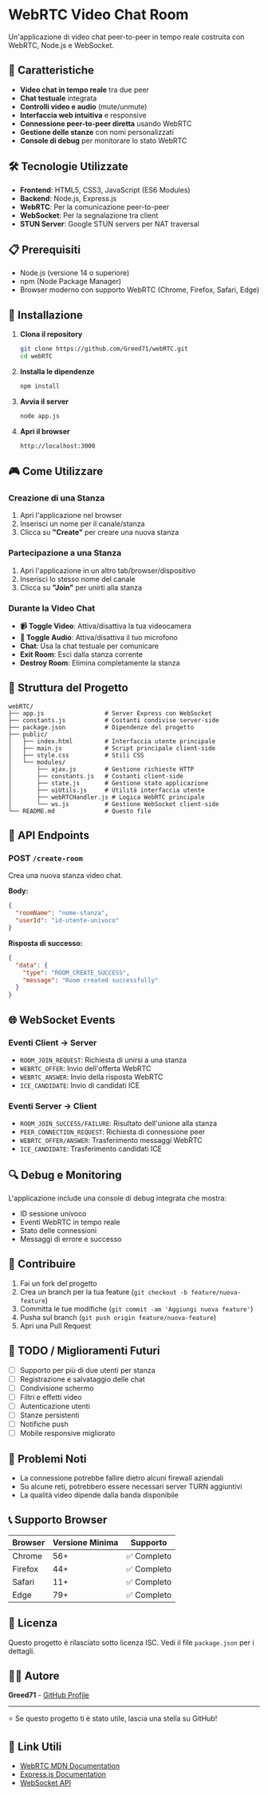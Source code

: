 # WebRTC Video Chat Room

Un'applicazione di video chat peer-to-peer in tempo reale costruita con WebRTC, Node.js e WebSocket.

## 🚀 Caratteristiche

- **Video chat in tempo reale** tra due peer
- **Chat testuale** integrata
- **Controlli video e audio** (mute/unmute)
- **Interfaccia web intuitiva** e responsive
- **Connessione peer-to-peer diretta** usando WebRTC
- **Gestione delle stanze** con nomi personalizzati
- **Console di debug** per monitorare lo stato WebRTC

## 🛠️ Tecnologie Utilizzate

- **Frontend**: HTML5, CSS3, JavaScript (ES6 Modules)
- **Backend**: Node.js, Express.js
- **WebRTC**: Per la comunicazione peer-to-peer
- **WebSocket**: Per la segnalazione tra client
- **STUN Server**: Google STUN servers per NAT traversal

## 📋 Prerequisiti

- Node.js (versione 14 o superiore)
- npm (Node Package Manager)
- Browser moderno con supporto WebRTC (Chrome, Firefox, Safari, Edge)

## 🔧 Installazione

1. **Clona il repository**
   ```bash
   git clone https://github.com/Greed71/webRTC.git
   cd webRTC
   ```

2. **Installa le dipendenze**
   ```bash
   npm install
   ```

3. **Avvia il server**
   ```bash
   node app.js
   ```

4. **Apri il browser**
   ```
   http://localhost:3000
   ```

## 🎮 Come Utilizzare

### Creazione di una Stanza
1. Apri l'applicazione nel browser
2. Inserisci un nome per il canale/stanza
3. Clicca su **"Create"** per creare una nuova stanza

### Partecipazione a una Stanza
1. Apri l'applicazione in un altro tab/browser/dispositivo
2. Inserisci lo stesso nome del canale
3. Clicca su **"Join"** per unirti alla stanza

### Durante la Video Chat
- **📹 Toggle Video**: Attiva/disattiva la tua videocamera
- **🎤 Toggle Audio**: Attiva/disattiva il tuo microfono
- **Chat**: Usa la chat testuale per comunicare
- **Exit Room**: Esci dalla stanza corrente
- **Destroy Room**: Elimina completamente la stanza

## 📁 Struttura del Progetto

```
webRTC/
├── app.js                 # Server Express con WebSocket
├── constants.js           # Costanti condivise server-side
├── package.json           # Dipendenze del progetto
├── public/
│   ├── index.html         # Interfaccia utente principale
│   ├── main.js            # Script principale client-side
│   ├── style.css          # Stili CSS
│   └── modules/
│       ├── ajax.js        # Gestione richieste HTTP
│       ├── constants.js   # Costanti client-side
│       ├── state.js       # Gestione stato applicazione
│       ├── uiUtils.js     # Utilità interfaccia utente
│       ├── webRTCHandler.js # Logica WebRTC principale
│       └── ws.js          # Gestione WebSocket client-side
└── README.md              # Questo file
```

## 🔧 API Endpoints

### POST `/create-room`
Crea una nuova stanza video chat.

**Body:**
```json
{
  "roomName": "nome-stanza",
  "userId": "id-utente-univoco"
}
```

**Risposta di successo:**
```json
{
  "data": {
    "type": "ROOM_CREATE_SUCCESS",
    "message": "Room created successfully"
  }
}
```

## 🌐 WebSocket Events

### Eventi Client → Server
- `ROOM_JOIN_REQUEST`: Richiesta di unirsi a una stanza
- `WEBRTC_OFFER`: Invio dell'offerta WebRTC
- `WEBRTC_ANSWER`: Invio della risposta WebRTC
- `ICE_CANDIDATE`: Invio di candidati ICE

### Eventi Server → Client
- `ROOM_JOIN_SUCCESS/FAILURE`: Risultato dell'unione alla stanza
- `PEER_CONNECTION_REQUEST`: Richiesta di connessione peer
- `WEBRTC_OFFER/ANSWER`: Trasferimento messaggi WebRTC
- `ICE_CANDIDATE`: Trasferimento candidati ICE

## 🔍 Debug e Monitoring

L'applicazione include una console di debug integrata che mostra:
- ID sessione univoco
- Eventi WebRTC in tempo reale
- Stato delle connessioni
- Messaggi di errore e successo

## 🤝 Contribuire

1. Fai un fork del progetto
2. Crea un branch per la tua feature (`git checkout -b feature/nuova-feature`)
3. Committa le tue modifiche (`git commit -am 'Aggiungi nuova feature'`)
4. Pusha sul branch (`git push origin feature/nuova-feature`)
5. Apri una Pull Request

## 📝 TODO / Miglioramenti Futuri

- [ ] Supporto per più di due utenti per stanza
- [ ] Registrazione e salvataggio delle chat
- [ ] Condivisione schermo
- [ ] Filtri e effetti video
- [ ] Autenticazione utenti
- [ ] Stanze persistenti
- [ ] Notifiche push
- [ ] Mobile responsive migliorato

## 🐛 Problemi Noti

- La connessione potrebbe fallire dietro alcuni firewall aziendali
- Su alcune reti, potrebbero essere necessari server TURN aggiuntivi
- La qualità video dipende dalla banda disponibile

## 📞 Supporto Browser

| Browser | Versione Minima | Supporto |
|---------|----------------|----------|
| Chrome  | 56+            | ✅ Completo |
| Firefox | 44+            | ✅ Completo |
| Safari  | 11+            | ✅ Completo |
| Edge    | 79+            | ✅ Completo |

## 📄 Licenza

Questo progetto è rilasciato sotto licenza ISC. Vedi il file `package.json` per i dettagli.

## 👨‍💻 Autore

**Greed71** - [GitHub Profile](https://github.com/Greed71)

---

⭐ Se questo progetto ti è stato utile, lascia una stella su GitHub!

## 🔗 Link Utili

- [WebRTC MDN Documentation](https://developer.mozilla.org/en-US/docs/Web/API/WebRTC_API)
- [Express.js Documentation](https://expressjs.com/)
- [WebSocket API](https://developer.mozilla.org/en-US/docs/Web/API/WebSockets_API)
